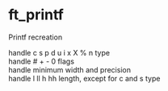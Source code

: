 # ft_printf
Printf recreation

handle c s p d u i x X % n type  
handle #   + - 0 flags  
handle minimum width and precision  
handle l ll h hh length, except for c and s type
